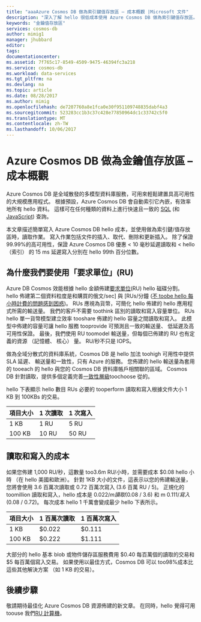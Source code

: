 ```yaml
---
title: "aaaAzure Cosmos DB 做為索引鍵值存放區 – 成本概觀 |Microsoft 文件"
description: "深入了解 hello 很低成本使用 Azure Cosmos DB 做為索引鍵值存放區。"
keywords: "金鑰值存放區"
services: cosmos-db
author: mimig1
manager: jhubbard
editor: 
tags: 
documentationcenter: 
ms.assetid: 7f765c17-8549-4509-9475-46394fc3a218
ms.service: cosmos-db
ms.workload: data-services
ms.tgt_pltfrm: na
ms.devlang: na
ms.topic: article
ms.date: 08/28/2017
ms.author: mimig
ms.openlocfilehash: de7207760a8e1fca0e30f951109748835dabf4a3
ms.sourcegitcommit: 523283cc1b3c37c428e77850964dc1c33742c5f0
ms.translationtype: MT
ms.contentlocale: zh-TW
ms.lasthandoff: 10/06/2017
---
```

# <a name="azure-cosmos-db-as-a-key-value-store--cost-overview"></a>Azure Cosmos DB 做為金鑰值存放區 – 成本概觀

Azure Cosmos DB 是全域散發的多模型資料庫服務，可用來輕鬆建置具高可用性的大規模應用程式。 根據預設，Azure Cosmos DB 會自動索引它內嵌，有效率地所有 hello 資料。 這樣可在任何種類的資料上進行快速且一致的 [SQL](documentdb-sql-query.md) (和 [JavaScript](programming.md)) 查詢。 

本文章描述簡單寫入 Azure Cosmos DB hello 成本，並使用做為索引鍵/值存放區時，讀取作業。 寫入作業包括文件的插入、取代、刪除和更新插入。 除了保證 99.99%的高可用性，保證 Azure Cosmos DB 優惠 < 10 毫秒延遲讀取和 < hello （索引） 的 15 ms 延遲寫入分別在 hello 99th 百分位數。 

## <a name="why-we-use-request-units-rus"></a>為什麼我們要使用「要求單位」(RU)

Azure DB Cosmos 效能根據 hello 金額佈建[要求單位](request-units.md)(RU) hello 磁碟分割。 hello 佈建第二個資料粒度是和購買的俄文/sec] 與 [RUs/分鐘 ([不 toobe hello 每小時計費的問題感到困惑](https://azure.microsoft.com/pricing/details/cosmos-db/))。 RUs 應視為貨幣，可簡化 hello 佈建的 hello 應用程式所需的輸送量。 我們的客戶不需要 toothink 區別的讀取和寫入容量單位。 RUs hello 單一貨幣模型建立效率 tooshare 佈建的 hello 容量之間讀取和寫入。 此模型中佈建的容量可讓 hello 服務 tooprovide 可預測且一致的輸送量、 低延遲及高可用性保證。 最後，我們使用 RU toomodel 輸送量，但每個已佈建的 RU 也有定義的資源 （記憶體、 核心） 量。 RU/秒不只是 IOPS。

做為全域分散式的資料庫系統，Cosmos DB 是 hello 加法 toohigh 可用性中提供 SLA 延遲、 輸送量和一致性，只有 Azure 的服務。 您佈建的 hello 輸送量為套用的 tooeach 的 hello 與您的 Cosmos DB 資料庫帳戶相關聯的區域。 Cosmos DB 針對讀取，提供多個定義完善[一致性層級](consistency-levels.md)toochoose 從的。 

hello 下表顯示 hello 數目 RUs 必要的 tooperform 讀取和寫入根據文件大小 1 KB 到 100KBs 的交易。

|項目大小|1 次讀取|1 次寫入|
|-------------|------|-------|
|1 KB|1 RU|5 RU|
|100 KB|10 RU|50 RU|

## <a name="cost-of-reads-and-writes"></a>讀取和寫入的成本

如果您佈建 1,000 RU/秒，這數量 too3.6m RU/小時，並需要成本 $0.08 hello 小時 （在 hello 美國和歐洲）。 針對 1KB 大小的文件，這表示以您的佈建輸送量，您將會使用 3.6 百萬次讀取或 0.72 百萬次寫入 (3.6 百萬 RU / 5)。 正規化的 toomillion 讀取和寫入，hello 成本是 $0.022 /m 讀取 ($0.08 / 3.6) 和 m $0.111/寫入 ($0.08 / 0.72)。 每次成本 hello 1 千萬會變成最少 hello 下表所示。

|項目大小|1 百萬次讀取|1 百萬次寫入|
|-------------|-------|--------|
|1 KB|$0.022|$0.111|
|100 KB|$0.222|$1.111|


大部分的 hello 基本 blob 或物件儲存區服務費用 $0.40 每百萬個的讀取的交易和 $5 每百萬個寫入交易。 如果使用以最佳方式，Cosmos DB 可以 too98%成本比這些其他解決方案 （如 1 KB 的交易）。

## <a name="next-steps"></a>後續步驟

敬請期待最佳化 Azure Cosmos DB 資源佈建的新文章。 在同時，hello 覺得可用 toouse 我們[RU 計算機](https://www.documentdb.com/capacityplanner)。


